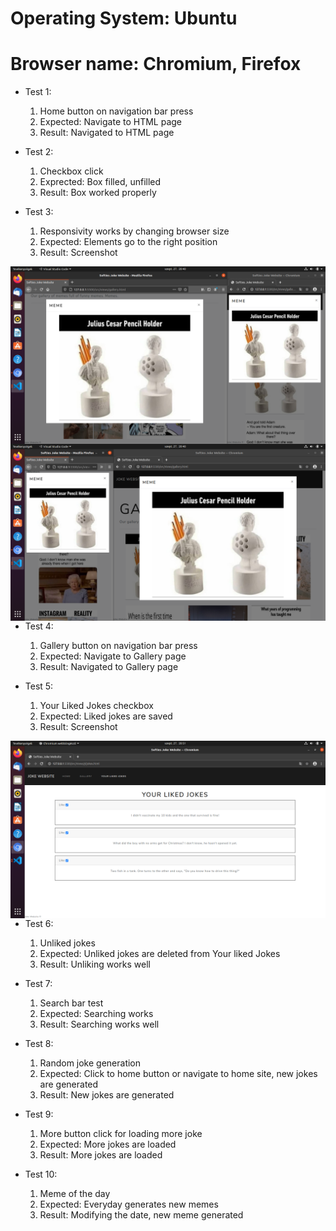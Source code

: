 # Operating System: Ubuntu
# Browser name: Chromium, Firefox

* Test 1:
    1. Home button on navigation bar press
    2. Expected: Navigate to HTML page
    3. Result: Navigated to HTML page

* Test 2:
    1. Checkbox click
    2. Exprected: Box filled, unfilled
    3. Result: Box worked properly

* Test 3:
    1. Responsivity works by changing browser size
    2. Expected: Elements go to the right position
    3. Result: Screenshot

<img src="img/test1.png"
alt="Responsivity"
style="float: left; margin-right: 10px;" />

<img src="img/test2.png"
alt="Responsivity"
style="float: left; margin-right: 10px;" />

* Test 4:
    1. Gallery button on navigation bar press
    2. Expected: Navigate to Gallery page
    3. Result: Navigated to Gallery page

* Test 5:
    1. Your Liked Jokes checkbox
    2. Expected: Liked jokes are saved
    3. Result: Screenshot

<img src="img/likedjoke.png"
alt="Your Liked Jokes checkbox"
style="float: left; margin-right: 10px;" />

* Test 6:
    1. Unliked jokes
    2. Expected: Unliked jokes are deleted from Your liked Jokes
    3. Result: Unliking works well

* Test 7:
    1. Search bar test
    2. Expected: Searching works
    3. Result: Searching works well

* Test 8:
    1. Random joke generation
    2. Expected: Click to home button or navigate to home site, new jokes are generated
    3. Result: New jokes are generated

* Test 9:
    1. More button click for loading more joke
    2. Expected: More jokes are loaded
    3. Result: More jokes are loaded

* Test 10:
    1. Meme of the day
    2. Expected: Everyday generates new memes
    3. Result: Modifying the date, new meme generated